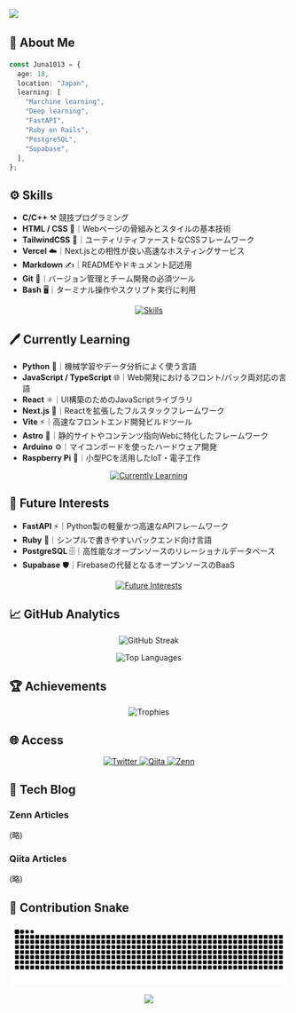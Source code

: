 <img src="https://capsule-render.vercel.app/api?text=Hi👋%20I'm%20Juna1013&animation=fadeIn&type=waving&color=gradient&height=128&fontSize=64&customColorList=2"/>

## 📒 About Me

```typescript
const Juna1013 = {
  age: 18,
  location: "Japan",
  learning: [
    "Marchine learning",
    "Deep learning",
    "FastAPI",
    "Ruby on Rails",
    "PostgreSQL",
    "Supabase",
  ],
};
```

## ⚙ Skills

- **C/C++** ⚒️ 競技プログラミング
- **HTML / CSS** 📄｜Webページの骨組みとスタイルの基本技術
- **TailwindCSS** 🎨｜ユーティリティファーストなCSSフレームワーク
- **Vercel** ☁️｜Next.jsとの相性が良い高速なホスティングサービス
- **Markdown** ✍️｜READMEやドキュメント記述用
- **Git** 🔧｜バージョン管理とチーム開発の必須ツール
- **Bash** 🖥️｜ターミナル操作やスクリプト実行に利用

<p align="center">
  <a href="https://skillicons.dev">
    <img src="https://skillicons.dev/icons?i=c,cpp,html,css,tailwindcss,vercel,markdown,git,bash" alt="Skills" /></br>
  </a>
</p>

## 🖊 Currently Learning

- **Python** 🧠｜機械学習やデータ分析によく使う言語
- **JavaScript / TypeScript** 🌐｜Web開発におけるフロント/バック両対応の言語
- **React** ⚛️｜UI構築のためのJavaScriptライブラリ
- **Next.js** 🚀｜Reactを拡張したフルスタックフレームワーク
- **Vite** ⚡｜高速なフロントエンド開発ビルドツール
- **Astro** 🌌｜静的サイトやコンテンツ指向Webに特化したフレームワーク
- **Arduino** ⚙️｜マイコンボードを使ったハードウェア開発
- **Raspberry Pi** 🍓｜小型PCを活用したIoT・電子工作

<p align="center">
  <a href="https://skillicons.dev">
    <img src="https://skillicons.dev/icons?i=python,javascript,typescript,react,nextjs,vite,astro,arduino,raspberrypi" alt="Currently Learning" /></br>
  </a>
</p>

## 🌟 Future Interests

- **FastAPI** ⚡｜Python製の軽量かつ高速なAPIフレームワーク
- **Ruby** 💎｜シンプルで書きやすいバックエンド向け言語
- **PostgreSQL** 🗄️｜高性能なオープンソースのリレーショナルデータベース
- **Supabase** 🛡️｜Firebaseの代替となるオープンソースのBaaS

<p align="center">
  <a href="https://skillicons.dev">
    <img src="https://skillicons.dev/icons?i=fastapi,ruby,postgresql,supabase" alt="Future Interests" />
  </a>
</p>

## 📈 GitHub Analytics

<p align="center">
  <img src="https://streak-stats.demolab.com?user=Juna1013&theme=ocean-gradient&hide_border=true&date_format=%5BY%20%5DM%20j&card_width=640&card_height=195" alt="GitHub Streak" />
</p>

<p align="center">
  <img src="https://github-readme-stats.vercel.app/api/top-langs/?username=Juna1013&hide=jupyter%20notebook&layout=compact" alt="Top Languages" />
</p>

## 🏆 Achievements

<p align="center">
  <img src="https://github-profile-trophy.vercel.app/?username=Juna1013&theme=algolia&no-frame=true&column=4&margin-w=16&margin-h=16" alt="Trophies" />
</p>

## 🌐 Access

<p align="center">
  <a href="https://twitter.com/juna1013_">
    <img src="https://img.shields.io/badge/X-000000.svg?style=for-the-badge&logo=X&logoColor=white" alt="Twitter" />
  </a>
  <a href="https://qiita.com/Juna1013">
    <img src="https://img.shields.io/badge/Qiita-55C500.svg?style=for-the-badge&logo=qiita&logoColor=white" alt="Qiita" />
  </a>
  <a href="https://zenn.dev/jun1013">
    <img src="https://img.shields.io/badge/Zenn-3EA8FF.svg?style=for-the-badge&logo=zenn&logoColor=white" alt="Zenn" />
  </a>
</p>

## 📒 Tech Blog

### Zenn Articles

<!-- profile updater begin: zenn -->
(略)
<!-- profile updater end: zenn -->

### Qiita Articles

<!-- profile updater begin: qiita -->
(略)
<!-- profile updater end: qiita -->

## 🐍 Contribution Snake

<p align="center">
  <picture>
    <source media="(prefers-color-scheme: dark)" srcset="https://raw.githubusercontent.com/Juna1013/Juna1013/output/github-contribution-grid-snake-dark.svg" />
    <source media="(prefers-color-scheme: light)" srcset="https://raw.githubusercontent.com/Juna1013/Juna1013/output/github-contribution-grid-snake.svg" />
    <img alt="GitHub Contribution Snake" src="https://raw.githubusercontent.com/Juna1013/Juna1013/output/github-contribution-grid-snake.svg" />
  </picture>
</p>

<p align="center">
  <img src="https://capsule-render.vercel.app/api?type=waving&color=gradient&customColorList=0,2,2,5,30&height=100&section=footer" />
</p>
